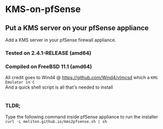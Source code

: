 # KMS-on-pfSense
## Put a KMS server on your pfSense appliance

Add a KMS server in your pfSense firewall appliance.<br>

### Tested on 2.4.1-RELEASE (amd64)
### Compiled on FreeBSD 11.1 (amd64)

All credit goes to Wind4 @ https://github.com/Wind4/vlmcsd which a `KMS Emulator in C` <br>
And a quick shell script is all that's needed to install<br><br>

### TLDR;
Type the following command inside pfSense appliance to run the installer <br>
`curl -L meliton.github.io/kms2pfsense.sh | sh` <br>

